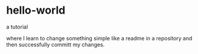 # hello-world
a tutorial

where I learn to change something simple like a readme in a repository and then successfully committ my changes.
